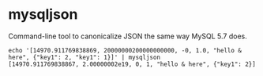 # mysqljson

Command-line tool to canonicalize JSON the same way MySQL 5.7 does.

```
echo '[14970.911769838869, 20000000200000000000, -0, 1.0, "hello & here", {"key1": 2, "key1": 1}]' | mysqljson
[14970.911769838867, 2.00000002e19, 0, 1, "hello & here", {"key1": 2}]
```
